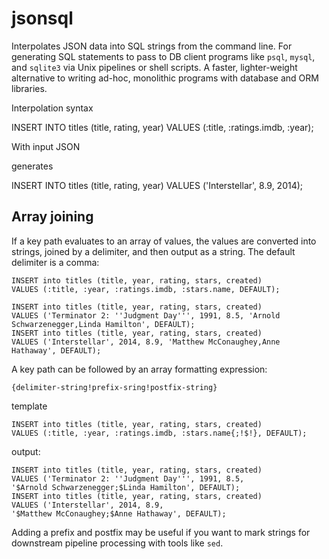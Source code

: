 # jsonsql

Interpolates JSON data into SQL strings from the command line. For generating
SQL statements to pass to DB client programs like `psql`, `mysql`, and
`sqlite3` via Unix pipelines or shell scripts. A faster, lighter-weight
alternative to writing ad-hoc, monolithic programs with database and ORM
libraries. 

Interpolation syntax

  INSERT INTO titles (title, rating, year) VALUES (:title, :ratings.imdb, :year);

  With input JSON

generates

  INSERT INTO titles (title, rating, year) VALUES ('Interstellar', 8.9, 2014);
  

## Array joining

If a key path evaluates to an array of values, the values are converted
into strings, joined by a delimiter, and then output as a string. The
default delimiter is a comma:

```
INSERT into titles (title, year, rating, stars, created) 
VALUES (:title, :year, :ratings.imdb, :stars.name, DEFAULT);
```

```
INSERT into titles (title, year, rating, stars, created)
VALUES ('Terminator 2: ''Judgment Day''', 1991, 8.5, 'Arnold Schwarzenegger,Linda Hamilton', DEFAULT);
INSERT into titles (title, year, rating, stars, created)
VALUES ('Interstellar', 2014, 8.9, 'Matthew McConaughey,Anne Hathaway', DEFAULT);
```

A key path can be followed by an array formatting expression:

```
{delimiter-string!prefix-sring!postfix-string}
```


template
```
INSERT into titles (title, year, rating, stars, created) 
VALUES (:title, :year, :ratings.imdb, :stars.name{;!$!}, DEFAULT);
```

output:
```
INSERT into titles (title, year, rating, stars, created) 
VALUES ('Terminator 2: ''Judgment Day''', 1991, 8.5, 
'$Arnold Schwarzenegger;$Linda Hamilton', DEFAULT);
INSERT into titles (title, year, rating, stars, created) 
VALUES ('Interstellar', 2014, 8.9, 
'$Matthew McConaughey;$Anne Hathaway', DEFAULT);
```

Adding a prefix and postfix may be useful if you want to mark strings
for downstream pipeline processing with tools like `sed`.


